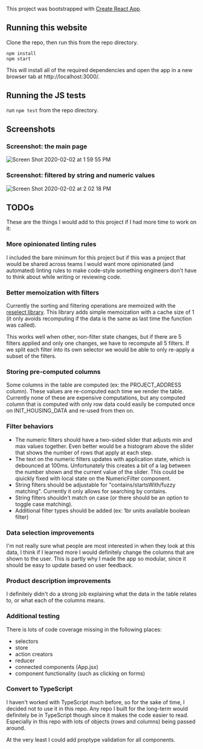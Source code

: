 This project was bootstrapped with [Create React App](https://github.com/facebook/create-react-app).

## Running this website

Clone the repo, then run this from the repo directory.
```
npm install
npm start
```

This will install all of the required dependencies and open the app in a new browser tab at http://localhost:3000/.

## Running the JS tests

run `npm test` from the repo directory.

## Screenshots

### Screenshot: the main page

![Screen Shot 2020-02-02 at 1 59 55 PM](https://user-images.githubusercontent.com/3174893/73616137-7231e300-45c4-11ea-9ff6-c3d5cbad31c4.png)

### Screenshot: filtered by string and numeric values
![Screen Shot 2020-02-02 at 2 02 18 PM](https://user-images.githubusercontent.com/3174893/73616435-3436be00-45c8-11ea-8dd1-232203bbc6dd.png)

## TODOs
These are the things I would add to this project if I had more time to work on it:

### More opinionated linting rules
I included the bare minimum for this project but if this was a project that would be shared across teams I would want more opinionated (and automated) linting rules to make code-style something engineers don't have to think about while writing or reviewing code.

### Better memoization with filters
Currently the sorting and filtering operations are memoized with the [reselect library](https://redux.js.org/recipes/computing-derived-data/). This library adds simple memoization with a cache size of 1 (it only avoids recomputing if the data is the same as last time the function was called).

This works well when other, non-filter state changes, but if there are 5 filters applied and only one changes, we have to recompute all 5 filters. If we split each filter into its own selector we would be able to only re-apply a subset of the filters.

### Storing pre-computed columns
Some columns in the table are computed (ex: the PROJECT_ADDRESS column). These values are re-computed each time we render the table. Currently none of these are expensive computations, but any computed column that is computed with only row data could easily be computed once on INIT_HOUSING_DATA and re-used from then on.

### Filter behaviors
- The numeric filters should have a two-sided slider that adjusts min and max values together. Even better would be a histogram above the slider that shows the number of rows that apply at each step.
- The text on the numeric filters updates with application state, which is debounced at 100ms. Unfortunately this creates a bit of a lag between the number shown and the current value of the slider. This could be qiuickly fixed with local state on the NumericFilter component.
- String filters should be adjustable for "contains/startsWith/fuzzy matching". Currently it only allows for searching by contains.
- String filters shouldn't match on case (or there should be an option to toggle case matching).
- Additional filter types should be added (ex: 1br units available boolean filter)

### Data selection improvements
I'm not really sure what people are most interested in when they look at this data, I think if I learned more I would definitely change the columns that are shown to the user. This is partly why I made the app so modular, since it should be easy to update based on user feedback.

### Product description improvements
I definitely didn't do a strong job explaining what the data in the table relates to, or what each of the columns means.

### Additional testing
There is lots of code coverage missing in the following places:
- selectors
- store
- action creators
- reducer
- connected components (App.jsx)
- component functionality (such as clicking on forms)

### Convert to TypeScript
I haven't worked with TypeScript much before, so for the sake of time, I decided not to use it in this repo. Any repo I built for the long-term would definitely be in TypeScript though since it makes the code easier to read. Especially in this repo with lots of objects (rows and columns) being passed around.

At the very least I could add proptype validation for all components.
